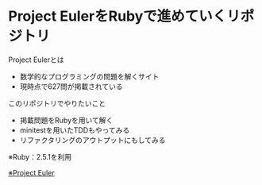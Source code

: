 # Project EulerをRubyで進めていくリポジトリ

Project Eulerとは
- 数学的なプログラミングの問題を解くサイト
- 現時点で627問が掲載されている

このリポジトリでやりたいこと
- 掲載問題をRubyを用いて解く
- minitestを用いたTDDもやってみる
- リファクタリングのアウトプットにもしてみる

※Ruby：2.5.1を利用

[※Project Euler](https://projecteuler.net/archives)
